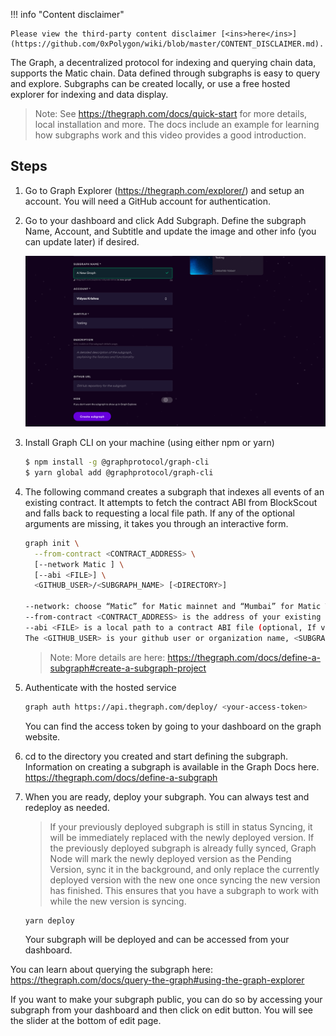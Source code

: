 !!! info "Content disclaimer"

    Please view the third-party content disclaimer [<ins>here</ins>](https://github.com/0xPolygon/wiki/blob/master/CONTENT_DISCLAIMER.md).

The Graph, a decentralized protocol for indexing and querying chain data, supports the Matic chain. Data defined through subgraphs is easy to query and explore. Subgraphs can be created locally, or use a free hosted explorer for indexing and data display.

> Note: See https://thegraph.com/docs/quick-start for more details, local installation and more. The docs include an example for learning how subgraphs work and this video provides a good introduction.

## Steps

1. Go to Graph Explorer (https://thegraph.com/explorer/) and setup an account. You will need a GitHub account for authentication.

1. Go to your dashboard and click Add Subgraph. Define the subgraph Name, Account, and Subtitle and update the image and other info (you can update later) if desired.

    ![img](../../../img/tools/graph/Graph-1.png)

1. Install Graph CLI on your machine (using either npm or yarn)

    ```bash
    $ npm install -g @graphprotocol/graph-cli
    $ yarn global add @graphprotocol/graph-cli
    ```

1. The following command creates a subgraph that indexes all events of an existing contract. It attempts to fetch the contract ABI from BlockScout and falls back to requesting a local file path. If any of the optional arguments are missing, it takes you through an interactive form.

      ```bash
      graph init \
        --from-contract <CONTRACT_ADDRESS> \
        [--network Matic ] \
        [--abi <FILE>] \
        <GITHUB_USER>/<SUBGRAPH_NAME> [<DIRECTORY>]

      --network: choose “Matic” for Matic mainnet and “Mumbai” for Matic Testnet.
      --from-contract <CONTRACT_ADDRESS> is the address of your existing contract which you have deployed on the Matic network: Testnet or Mainnet.
      --abi <FILE> is a local path to a contract ABI file (optional, If verified in BlockScout, the graph will grab the ABI, otherwise you will need to manually add the ABI. You can save the abi from BlockScout or by running truffle compile or solc on a public project.)
      The <GITHUB_USER> is your github user or organization name, <SUBGRAPH_NAME> is the name for your subgraph, and <DIRECTORY> is the optional name of the directory where graph init will put the example subgraph manifest.
      ```

    >Note: More details are here: https://thegraph.com/docs/define-a-subgraph#create-a-subgraph-project

1. Authenticate with the hosted service

      ```bash
      graph auth https://api.thegraph.com/deploy/ <your-access-token>
      ```
      You can find the access token by going to your dashboard on the graph website.

1. cd to the directory you created and start defining the subgraph. Information on creating a subgraph is available in the Graph Docs here. https://thegraph.com/docs/define-a-subgraph

1. When you are ready, deploy your subgraph. You can always test and redeploy as needed.

    >If your previously deployed subgraph is still in status Syncing, it will be immediately replaced with the newly deployed version. If the previously deployed subgraph is already fully synced, Graph Node will mark the newly deployed version as the Pending Version, sync it in the background, and only replace the currently deployed version with the new one once syncing the new version has finished. This ensures that you have a subgraph to work with while the new version is syncing.

    ```bash
    yarn deploy
    ```

    Your subgraph will be deployed and can be accessed from your dashboard.

You can learn about querying the subgraph here: https://thegraph.com/docs/query-the-graph#using-the-graph-explorer

If you want to make your subgraph public, you can do so by accessing your subgraph from your dashboard and then click on edit button. You will see the slider at the bottom of edit page.
